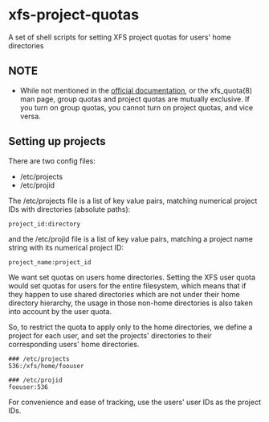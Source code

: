 # xfs-project-quotas
A set of shell scripts for setting XFS project quotas for users' home directories

## NOTE
* While not mentioned in the 
[official documentation](http://xfs.org/docs/xfsdocs-xml-dev/XFS_User_Guide/tmp/en-US/html/xfs-quotas.html), 
or the xfs_quota(8) man page, group quotas and project quotas are mutually exclusive. 
If you turn on group quotas, you cannot turn on project quotas, and vice versa.

## Setting up projects
There are two config files:
* /etc/projects
* /etc/projid

The /etc/projects file is a list of key value pairs, matching numerical project IDs 
with directories (absolute paths):
```
project_id:directory
```
and the /etc/projid file is a list of key value pairs, matching a project name string 
with its numerical project ID:
```
project_name:project_id
```

We want set quotas on users home directories. Setting the XFS user quota would set 
quotas for users for the entire filesystem, which means that if they happen to 
use shared directories which are not under their home directory hierarchy, the usage 
in those non-home directories is also taken into account by the user quota.

So, to restrict the quota to apply only to the home directories, we define a project
for each user, and set the projects' directories to their corresponding users' home
directories.

```
### /etc/projects
536:/xfs/home/foouser
```

```
### /etc/projid
foouser:536
```

For convenience and ease of tracking, use the users' user IDs as the project IDs.
